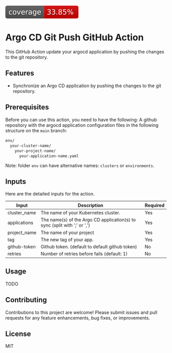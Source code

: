 ![Coverage](badges/coverage.svg)

# Argo CD Git Push GitHub Action

This GitHub Action update your argocd application by pushing the changes to the git repository.

## Features

- Synchronize an Argo CD application by pushing the changes to the git repository.

## Prerequisites

Before you can use this action, you need to have the following: A github repository with the argocd application
configuration files in the following structure on the `main` branch:

```
env/
  your-cluster-name/
    your-project-name/
      your-application-name.yaml

```

Note: folder `env` can have alternative names: `clusters` or `environments`.

## Inputs

Here are the detailed inputs for the action.

| Input        | Description                                                               | Required |
| ------------ | ------------------------------------------------------------------------- | -------- |
| cluster_name | The name of your Kubernetes cluster.                                      | Yes      |
| applications | The name(s) of the Argo CD application(s) to sync (split with ';' or ',') | Yes      |
| project_name | The name of your project                                                  | Yes      |
| tag          | The new tag of your app.                                                  | Yes      |
| github-token | Github token. (default to default github token)                           | No       |
| retries      | Number of retries before fails (default: 1)                               | No       |

## Usage

TODO

## Contributing

Contributions to this project are welcome! Please submit issues and pull requests for any feature enhancements, bug
fixes, or improvements.

## License

MIT

